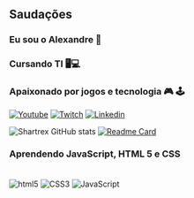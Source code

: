 ##  Saudações 
### Eu sou o Alexandre 🦇
### Cursando TI 🖥️💻
### Apaixonado por jogos e tecnologia 🎮 🕹️

[![Youtube](https://img.shields.io/badge/YouTube-FF0000?style=for-the-badge&logo=youtube&logoColor=white)](https://www.youtube.com/)
[![Twitch](https://img.shields.io/badge/Twitch-9146FF?style=for-the-badge&logo=twitch&logoColor=white)](https://www.twitch.tv/Shartrex)
[![Linkedin](https://img.shields.io/badge/LinkedIn-0077B5?style=for-the-badge&logo=linkedin&logoColor=white)](https://www.linkedin.com/in/alexandre-lemos-647612233/)

![Shartrex GitHub stats](https://github-readme-stats.vercel.app/api?username=Shartrex&show_icons=true&theme=radical)
[![Readme Card](https://github-readme-stats.vercel.app/api/pin/?username=Shartrex&repo=github-readme-stats)](https://github.com/Shartrex/github-readme-stats)



### Aprendendo JavaScript, HTML 5 e CSS
<div style="display: inline_block"><br/>
  <img align="center" alt="html5" src="https://img.shields.io/badge/HTML-239120?style=for-the-badge&logo=html5&logoColor=white"/>
  <img align="center" alt="CSS3" src="https://img.shields.io/badge/CSS-239120?&style=for-the-badge&logo=css3&logoColor=white"/>
  <img align="center" alt="JavaScript" src="https://img.shields.io/badge/JavaScript-F7DF1E?style=for-the-badge&logo=javascript&logoColor=black"/>
  </div>
  
